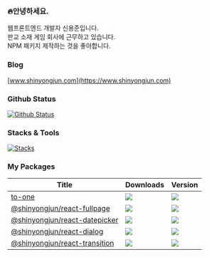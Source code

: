 ### 🔥안녕하세요.

웹프론트엔드 개발자 신용준입니다.<br />
판교 소재 게임 회사에 근무하고 있습니다.<br />
NPM 패키지 제작하는 것을 좋아합니다.

### Blog
[www.shinyongjun.com](https://www.shinyongjun.com)

### Github Status
[![Github Status](https://streak-stats.demolab.com?user=flamecommit&theme=dark)](https://git.io/streak-stats)

### Stacks & Tools
[![Stacks](https://skillicons.dev/icons?i=js,ts,html,css,react,next,vue,nuxt,redux,pinia,jquery,nginx,mongodb,vscode,figma,azure,obsidian,github,photoshop)](https://skillicons.dev)


### My Packages

|Title|Downloads|Version|
|-----|----|---|
|[to-one](https://www.npmjs.com/package/to-one)|![](https://badgen.net/npm/dt/to-one)|![](https://badgen.net/npm/v/to-one)|
|[@shinyongjun/react-fullpage](https://www.npmjs.com/package/@shinyongjun/react-fullpage)|![](https://badgen.net/npm/dt/@shinyongjun/react-fullpage)|![](https://badgen.net/npm/v/@shinyongjun/react-fullpage)|
|[@shinyongjun/react-datepicker](https://www.npmjs.com/package/@shinyongjun/react-datepicker) <a href="" target="_blank"></a>|![](https://badgen.net/npm/dt/@shinyongjun/react-datepicker)|![](https://badgen.net/npm/v/@shinyongjun/react-datepicker)|
|[@shinyongjun/react-dialog](https://www.npmjs.com/package/@shinyongjun/react-dialog)|![](https://badgen.net/npm/dt/@shinyongjun/react-dialog)|![](https://badgen.net/npm/v/@shinyongjun/react-dialog)|
|[@shinyongjun/react-transition](https://www.npmjs.com/package/@shinyongjun/react-transition)|![](https://badgen.net/npm/dt/@shinyongjun/react-transition)|![](https://badgen.net/npm/v/@shinyongjun/react-transition)|
